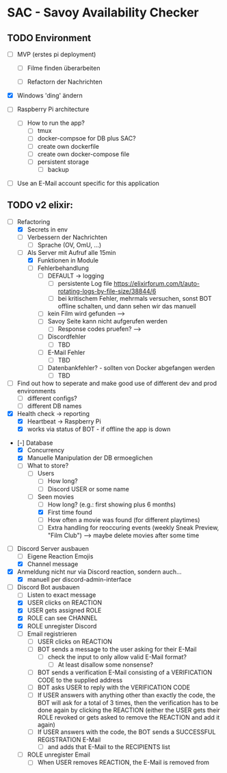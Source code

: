 # SAC - Savoy Availability Checker

## TODO Environment

- [ ] MVP (erstes pi deployment)
  - [ ] Filme finden überarbeiten
  - [ ] Refactorn der Nachrichten


- [x] Windows 'ding' ändern

- [ ] Raspberry Pi architecture
  - [ ] How to run the app?
    - [ ] tmux
    - [ ] docker-compsoe for DB plus SAC?
    - [ ] create own dockerfile 
    - [ ] create own docker-compose file
    - [ ] persistent storage
      - [ ] backup

- [ ] Use an E-Mail account specific for this application

## TODO v2 elixir:
- [ ] Refactoring
  - [x] Secrets in env
  - [ ] Verbessern der Nachrichten
    - [ ] Sprache (OV,  OmU, ...)
  - [ ] Als Server mit Aufruf alle 15min
    - [x] Funktionen in Module
    - [ ] Fehlerbehandlung
      - [ ] DEFAULT -> logging
        - [ ] persistente Log file
          https://elixirforum.com/t/auto-rotating-logs-by-file-size/38844/6
        - [ ] bei kritischem Fehler, mehrmals versuchen, sonst BOT offline schalten, und dann sehen wir das manuell
      - [ ] kein Film wird gefunden --> 
      - [ ] Savoy Seite kann nicht aufgerufen werden
        - [ ] Response codes pruefen? --> 
      - [ ] Discordfehler
        - [ ] TBD
      - [ ] E-Mail Fehler
        - [ ] TBD
      - [ ] Datenbankfehler? - sollten von Docker abgefangen werden
        - [ ] TBD
    
- [ ] Find out how to seperate and make good use of different dev and prod environments
  - [ ] different configs?
  - [ ] different DB names

- [x] Health check -> reporting
  - [x] Heartbeat -> Raspberry Pi
  - [x] works via status of BOT - if offline the app is down

- [-] Database
  - [X] Concurrency
  - [X] Manuelle Manipulation der DB ermoeglichen
  - [ ] What to store?
    - [ ] Users
      - [ ] How long?
      - [ ] Discord USER or some name
    - [ ] Seen movies
      - [ ] How long? (e.g.: first showing plus 6 months)
      - [x] First time found
      - [ ] How often a movie was found (for different playtimes)
      - [ ] Extra handling for reoccuring events (weekly Sneak Preview, "Film Club") --> maybe delete movies after some time

- [ ] Discord Server ausbauen
  - [ ] Eigene Reaction Emojis
  - [x] Channel message

- [x] Anmeldung nicht nur via Discord reaction, sondern auch...
  - [x] manuell per discord-admin-interface

- [ ] Discord Bot ausbauen
  - [ ] Listen to exact message
  - [x] USER clicks on REACTION
  - [x] USER gets assigned ROLE
  - [x] ROLE can see CHANNEL
  - [x] ROLE unregister Discord
  - [ ] Email registrieren
    - [ ] USER clicks on REACTION
    - [ ] BOT sends a message to the user asking for their E-Mail
      - [ ] check the input to only allow valid E-Mail format?
        - [ ] At least disallow some nonsense?
    - [ ] BOT sends a verification E-Mail consisting of a VERIFICATION CODE to the supplied address
    - [ ] BOT asks USER to reply with the VERIFICATION CODE
    - [ ] If USER answers with anything other than exactly the code, the BOT will ask for a total of 3 times, then the verification has to be done again by clicking the REACTION (either the USER gets their ROLE revoked or gets asked to remove the REACTION and add it again)
    - [ ] If USER answers with the code, the BOT sends a SUCCESSFUL REGISTRATION E-Mail
      - [ ] and adds that E-Mail to  the RECIPIENTS list
  - [ ] ROLE unregister Email
    - [ ] When USER removes REACTION, the E-Mail is removed from
